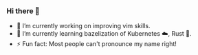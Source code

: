 ### Hi there 👋

- 🔭 I’m currently working on improving vim skills.
- 🌱 I’m currently learning bazelization of Kubernetes :cloud:, Rust 🦀.
- ⚡ Fun fact: Most people can't pronounce my name right!
